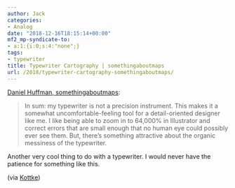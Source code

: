 ```yaml
---
author: Jack
categories:
- Analog
date: "2018-12-16T18:15:14+00:00"
mf2_mp-syndicate-to:
- a:1:{i:0;s:4:"none";}
tags:
- typewriter
title: Typewriter Cartography | somethingaboutmaps
url: /2018/typewriter-cartography-somethingaboutmaps/
---
```

[Daniel Huffman, somethingaboutmaps][1]:

> In sum: my typewriter is not a precision instrument. This makes it a somewhat uncomfortable-feeling tool for a detail-oriented designer like me. I like being able to zoom in to 64,000% in Illustrator and correct errors that are small enough that no human eye could possibly ever see them. But, there’s something attractive about the organic messiness of the typewriter.

Another very cool thing to do with a typewriter. I would never have the patience for something like this.

(via [Kottke][2])

 [1]: https://somethingaboutmaps.wordpress.com/2018/11/26/typewriter-cartography/
 [2]: https://kottke.org/18/12/typewriter-maps
